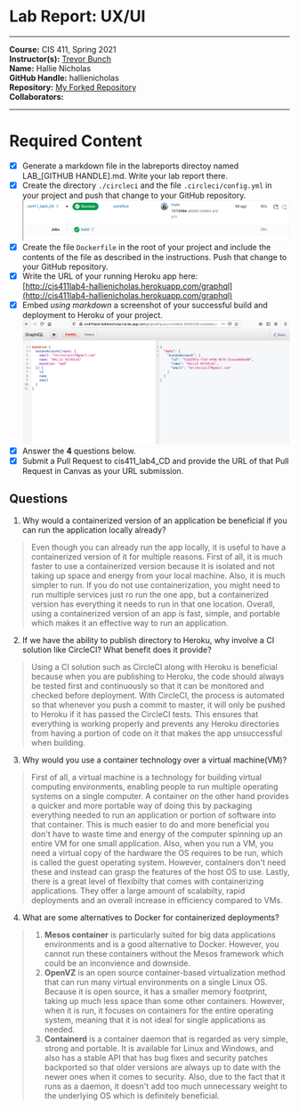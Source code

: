 # Lab Report: UX/UI
___
**Course:** CIS 411, Spring 2021  
**Instructor(s):** [Trevor Bunch](https://github.com/trevordbunch)  
**Name:** Hallie Nicholas  
**GitHub Handle:** hallienicholas  
**Repository:** [My Forked Repository](https://github.com/hallienicholas/cis411_lab4_CD.git)  
**Collaborators:** 
___

# Required Content

- [x] Generate a markdown file in the labreports directoy named LAB_[GITHUB HANDLE].md. Write your lab report there.
- [x] Create the directory ```./circleci``` and the file ```.circleci/config.yml``` in your project and push that change to your GitHub repository.
  ![Build Verification](Documents/../../assets/circleci_yml.png)
- [x] Create the file ```Dockerfile``` in the root of your project and include the contents of the file as described in the instructions. Push that change to your GitHub repository.
- [x] Write the URL of your running Heroku app here:  
[http://cis411lab4-hallienicholas.herokuapp.com/graphql](http://cis411lab4-hallienicholas.herokuapp.com/graphql)
- [x] Embed _using markdown_ a screenshot of your successful build and deployment to Heroku of your project.  
![Successful Build](Documents/../../assets/heroku_app.png)
- [x] Answer the **4** questions below.
- [x] Submit a Pull Request to cis411_lab4_CD and provide the URL of that Pull Request in Canvas as your URL submission.

## Questions
1. Why would a containerized version of an application be beneficial if you can run the application locally already?
> Even though you can already run the app locally, it is useful to have a containerized version of it for multiple reasons. First of all, it is much faster to use a containerized version because it is isolated and not taking up space and energy from your local machine. Also, it is much simpler to run. If you do not use containerization, you might need to run multiple services just ro run the one app, but a containerized version has everything it needs to run in that one location. Overall, using a containerized version of an app is fast, simple, and portable which makes it an effective way to run an application.
2. If we have the ability to publish directory to Heroku, why involve a CI solution like CircleCI? What benefit does it provide?
> Using a CI solution such as CircleCI along with Heroku is beneficial because when you are publishing to Heroku, the code should always be tested first and continuously so that it can be monitored and checked before deployment. With CircleCI, the process is automated so that whenever you push a commit to master, it will only be pushed to Heroku if it has passed the CircleCI tests. This ensures that everything is working properly and prevents any Heroku directories from having a portion of code on it that makes the app unsuccessful when building. 
3. Why would you use a container technology over a virtual machine(VM)?
> First of all, a virtual machine is a technology for building virtual computing environments, enabling people to run multiple operating systems on a single computer. A container on the other hand provides a quicker and more portable way of doing this by packaging everything needed to run an application or portion of software into that container. This is much easier to do and more beneficial you don't have to waste time and energy of the computer spinning up an entire VM for one small application. Also, when you run a VM, you need a virtual copy of the hardware the OS requires to be run, which is called the guest operating system. However, containers don't need these and instead can grasp the features of the host OS to use. Lastly, there is a great level of flexibilty that comes with containerizing applications. They offer a large amount of scalabilty, rapid deployments and an overall increase in efficiency compared to VMs.
4. What are some alternatives to Docker for containerized deployments?
> 1. **Mesos container** is particularly suited for big data applications environments and is a good alternative to Docker. However, you cannot run these containers without the Mesos framework which could be an inconvience and downside.
> 2. **OpenVZ** is an open source container-based virtualization method that can run many virtual environments on a single Linux OS. Because it is open source, it has a smaller memory footprint, taking up much less space than some other containers. However, when it is run, it focuses on containers for the entire operating system, meaning that it is not ideal for single applications as needed.
> 3. **Containerd** is a container daemon that is regarded as very simple, strong and portable. It is available for Linux and Windows, and also has a stable API that has bug fixes and security patches backported so that older versions are always up to date with the newer ones when it comes to security. Also, due to the fact that it runs as a daemon, it doesn't add too much unnecessary weight to the underlying OS which is definitely beneficial. 